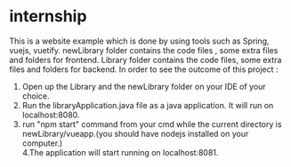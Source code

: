 # internship
This is a website example which is done by using tools such as Spring, vuejs, vuetify. 
newLibrary folder contains the code files , some extra files and folders for frontend.
Library folder contains the code files, some extra files and folders for backend.
In order to see the outcome of this project :
1. Open up the Library and the newLibrary folder on your IDE of your choice.
2. Run the libraryApplication.java file as a java application. It will run on  localhost:8080.
3. run "npm start" command from your cmd while the current directory is newLibrary/vueapp.(you should have nodejs installed on your computer.)</br>
4.The application will start running on localhost:8081.
